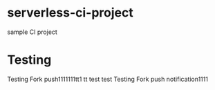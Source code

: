 # serverless-ci-project
sample CI project

# Testing
Testing Fork push1111111tt1
tt
test
test
Testing Fork push notification1111


